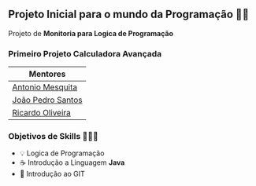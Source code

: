## Projeto Inicial para o mundo da Programação 👨‍💻

Projeto de **Monitoria para Logica de Programação**

### Primeiro Projeto Calculadora Avançada

| Mentores   |
| -------- | 
| <a href="https://github.com/ton5040"> Antonio Mesquita    | 
| <a href="https://github.com/Joao7878"> João Pedro Santos  | 
| <a href="https://github.com/ricardoliveiraof2m"> Ricardo Oliveira | 



### Objetivos de Skills 🧑🏻‍💻
- 💡 Logica de Programação 
- ☕ Introdução a Linguagem **Java** 
- 🌿 Introdução ao GIT 
